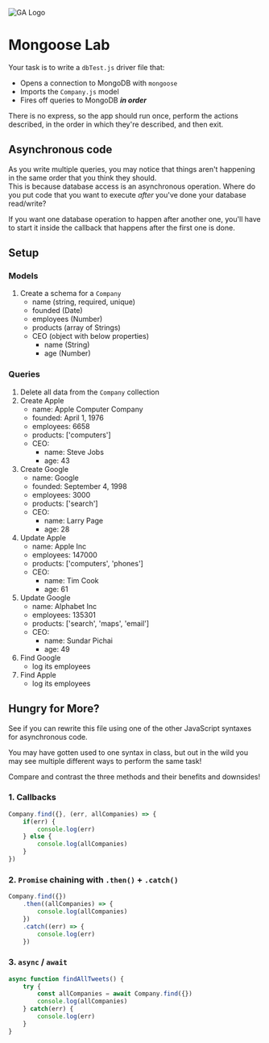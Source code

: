 ![GA Logo](https://camo.githubusercontent.com/6ce15b81c1f06d716d753a61f5db22375fa684da/68747470733a2f2f67612d646173682e73332e616d617a6f6e6177732e636f6d2f70726f64756374696f6e2f6173736574732f6c6f676f2d39663838616536633963333837313639306533333238306663663535376633332e706e67)

# Mongoose Lab

Your task is to write a `dbTest.js` driver file that:
- Opens a connection to MongoDB with `mongoose`
- Imports the `Company.js` model
- Fires off queries to MongoDB **_in order_** 

There is no express, so the app should run once, perform the actions described, in the order in which they're described, and then exit.

## Asynchronous code
As you write multiple queries, you may notice that things aren't happening in the same order that you think they should.  
This is because database access is an asynchronous operation.  Where do you put code that you want to execute _after_ you've done your database read/write?  

If you want one database operation to happen after another one, you'll have to start it inside the callback that happens after the first one is done. 

## Setup

### Models
1. Create a schema for a `Company`
    - name (string, required, unique)
    - founded (Date)
    - employees (Number)
    - products (array of Strings)
    - CEO (object with below properties)
        - name (String)
        - age (Number)

### Queries
1. Delete all data from the `Company` collection
1. Create Apple
    - name: Apple Computer Company
    - founded: April 1, 1976
    - employees: 6658
    - products: ['computers']
    - CEO:
        - name: Steve Jobs
        - age: 43
1. Create Google
    - name: Google
    - founded: September 4, 1998
    - employees: 3000
    - products: ['search']
    - CEO:
        - name: Larry Page
        - age: 28
1. Update Apple
    - name: Apple Inc
    - employees: 147000
    - products: ['computers', 'phones']
    - CEO:
        - name: Tim Cook
        - age: 61
1. Update Google
    - name: Alphabet Inc
    - employees: 135301
    - products: ['search', 'maps', 'email']
    - CEO:
        - name: Sundar Pichai
        - age: 49
1. Find Google
    - log its employees
1. Find Apple
    - log its employees

## Hungry for More?
See if you can rewrite this file using one of the other JavaScript syntaxes for asynchronous code.

You may have gotten used to one syntax in class, but out in the wild you may see multiple different ways to perform the same task!

Compare and contrast the three methods and their benefits and downsides!

### 1. Callbacks
```js
Company.find({}, (err, allCompanies) => {
    if(err) {
        console.log(err)
    } else {
        console.log(allCompanies)
    }
})
```


### 2. `Promise` chaining with `.then()` + `.catch()`
```js
Company.find({})
    .then((allCompanies) => {
        console.log(allCompanies)
    })
    .catch((err) => {
        console.log(err)
    })
```


### 3. `async` / `await`
```js
async function findAllTweets() {
    try {
        const allCompanies = await Company.find({})
        console.log(allCompanies)
    } catch(err) {
        console.log(err)
    }
}
```